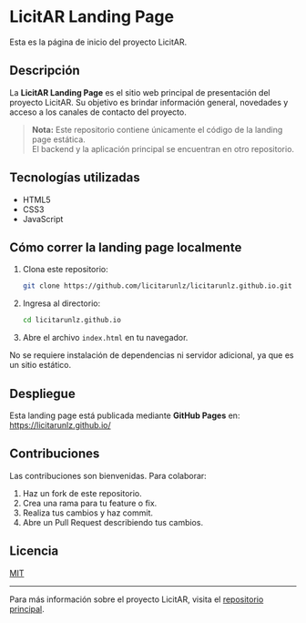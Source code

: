 # LicitAR Landing Page

Esta es la página de inicio del proyecto LicitAR.

## Descripción

La **LicitAR Landing Page** es el sitio web principal de presentación del proyecto LicitAR. Su objetivo es brindar información general, novedades y acceso a los canales de contacto del proyecto.

> **Nota:** Este repositorio contiene únicamente el código de la landing page estática.  
> El backend y la aplicación principal se encuentran en otro repositorio.

## Tecnologías utilizadas

- HTML5
- CSS3
- JavaScript

## Cómo correr la landing page localmente

1. Clona este repositorio:
   ```bash
   git clone https://github.com/licitarunlz/licitarunlz.github.io.git
   ```
2. Ingresa al directorio:
   ```bash
   cd licitarunlz.github.io
   ```
3. Abre el archivo `index.html` en tu navegador.

No se requiere instalación de dependencias ni servidor adicional, ya que es un sitio estático.

## Despliegue

Esta landing page está publicada mediante **GitHub Pages** en:  
https://licitarunlz.github.io/

## Contribuciones

Las contribuciones son bienvenidas. Para colaborar:

1. Haz un fork de este repositorio.
2. Crea una rama para tu feature o fix.
3. Realiza tus cambios y haz commit.
4. Abre un Pull Request describiendo tus cambios.

## Licencia

[MIT](LICENSE)

---
Para más información sobre el proyecto LicitAR, visita el [repositorio principal](https://github.com/licitarunlz/LicitAR).
